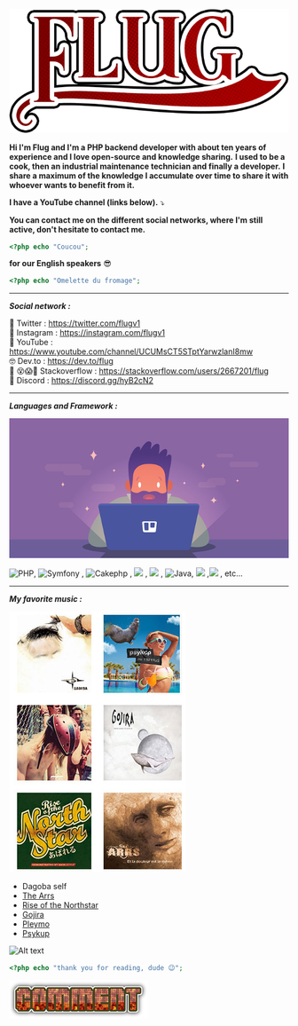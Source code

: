

![flug it's me](images/flug.png)

**Hi I'm Flug and I'm a PHP backend developer with about ten years of experience and I love open-source and knowledge sharing.** 
**I used to be a cook, then an industrial maintenance technician and finally a developer.** 
**I share a maximum of the knowledge I accumulate over time to share it with whoever wants to benefit from it.** 

**I have a YouTube channel (links below).** ⤵️

**You can contact me on the different social networks, where I'm still active, don't hesitate to contact me.** 

```php
<?php echo "Coucou"; 
```

**for our English speakers** 😎

```php
<?php echo "Omelette du fromage"; 
```

------

***Social network :*** 

🐣					  Twitter   	 :  https://twitter.com/flugv1  
		💩			 Instagram  :  https://instagram.com/flugv1  
			🤬		 YouTube    :  https://www.youtube.com/channel/UCUMsCT5STptYarwzlanI8mw  
			    🤓 	Dev.to        :  https://dev.to/flug  
🤯 😵😱🥵	 Stackoverflow : https://stackoverflow.com/users/2667201/flug  
👾					Discord : https://discord.gg/hyB2cN2

------

***Languages and Framework :*** 



![nia nia nia](images/illustration.png)

   ![PHP](https://img.shields.io/badge/-PHP-purple), ![Symfony](https://img.shields.io/badge/SF-symfony-black) , ![Cakephp](https://img.shields.io/badge/-cakephp-red) , ![](https://img.shields.io/badge/-ReactPHP-informational) , ![](https://img.shields.io/badge/-Javascript-gray) ,  ![Java](https://img.shields.io/badge/-Java-purple), ![](https://img.shields.io/badge/-CSharp-success) ,![](https://img.shields.io/badge/-ReactJs-9cf)  , etc...

------

***My favorite music :***  



![](images/covers/covers.jpg)

- Dagoba self
- [The Arrs](https://open.spotify.com/album/6jQcX2rMzJjXs0FIm2GEfN?si=QZ9cA_krTZe9qnpfD6IzsQ) 
- [ Rise of the Northstar](https://open.spotify.com/album/6q04u0C0h5wSToPiQwUQmN?si=Au2zijaWQeGUROhBg8vwjQ)
- [Gojira](https://open.spotify.com/album/48oP5ver3MEQ68DvJ22CvY?si=rHRXWIUzRSCaJ8GH8YcnRA) 
- [Pleymo]( https://open.spotify.com/album/0rNcytw4wOXB7NG2B5jrDV?si=CicT4uNKRFSh2AYysFIYTg)
- [Psykup](https://open.spotify.com/album/2HSRHoiIfRHRRHNiGtBaMJ?si=2f38pP6QR821WVCeXa89fQ) 

![Alt text](https://spotify-recently-played-readme.vercel.app/api?user=flugv1)

```php
<?php echo "thank you for reading, dude 😉"; 
```
 
[![Comment](images/comment.png)](https://github.com/flug/flug/discussions)
